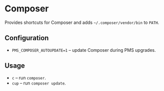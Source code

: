 # Composer

Provides shortcuts for Composer and adds `~/.composer/vendor/bin` to `PATH`.

## Configuration

- `PMS_COMPOSER_AUTOUPDATE=1` – update Composer during PMS upgrades.

## Usage

- `c` – run `composer`.
- `cup` – run `composer update`.
